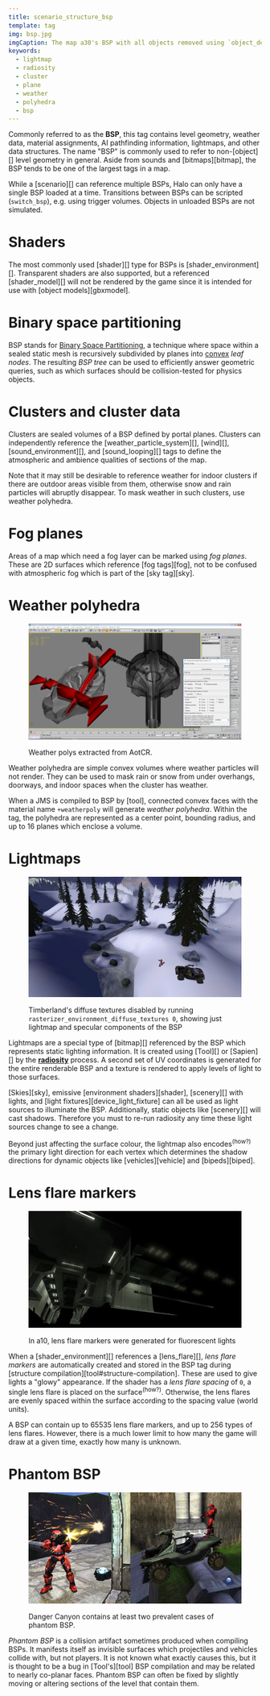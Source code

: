 ```yaml
---
title: scenario_structure_bsp
template: tag
img: bsp.jpg
imgCaption: The map a30's BSP with all objects removed using `object_destroy_all`
keywords:
  - lightmap
  - radiosity
  - cluster
  - plane
  - weather
  - polyhedra
  - bsp
---
```


Commonly referred to as the **BSP**, this tag contains level geometry, weather data, material assignments, AI pathfinding information, lightmaps, and other data structures. The name "BSP" is commonly used to refer to non-[object][] level geometry in general. Aside from sounds and [bitmaps][bitmap], the BSP tends to be one of the largest tags in a map.

While a [scenario][] can reference multiple BSPs, Halo can only have a single BSP loaded at a time. Transitions between BSPs can be scripted (`switch_bsp`), e.g. using trigger volumes. Objects in unloaded BSPs are not simulated.

# Shaders
The most commonly used [shader][] type for BSPs is [shader_environment][]. Transparent shaders are also supported, but a referenced [shader_model][] will not be rendered by the game since it is intended for use with [object models][gbxmodel].

# Binary space partitioning
BSP stands for [Binary Space Partitioning][about-bsp], a technique where space within a sealed static mesh is recursively subdivided by planes into [convex][] _leaf nodes_. The resulting _BSP tree_ can be used to efficiently answer geometric queries, such as which surfaces should be collision-tested for physics objects.

# Clusters and cluster data
Clusters are sealed volumes of a BSP defined by portal planes. Clusters can independently reference the [weather_particle_system][], [wind][], [sound_environment][], and [sound_looping][] tags to define the atmospheric and ambience qualities of sections of the map.

Note that it may still be desirable to reference weather for indoor clusters if there are outdoor areas visible from them, otherwise snow and rain particles will abruptly disappear. To mask weather in such clusters, use weather polyhedra.

# Fog planes
Areas of a map which need a fog layer can be marked using _fog planes_. These are 2D surfaces which reference [fog tags][fog], not to be confused with atmospheric fog which is part of the [sky tag][sky].

# Weather polyhedra

<figure>
  <a href="weather-polys-aotcr.png">
    <img src="weather-polys-aotcr.png" alt="Weather polys from AotCR"/>
  </a>
  <figcaption>
    <p>Weather polys extracted from AotCR.</p>
  </figcaption>
</figure>

Weather polyhedra are simple convex volumes where weather particles will not render. They can be used to mask rain or snow from under overhangs, doorways, and indoor spaces when the cluster has weather.

When a JMS is compiled to BSP by [tool], connected convex faces with the material name `+weatherpoly` will generate _weather polyhedra_. Within the tag, the polyhedra are represented as a center point, bounding radius, and up to 16 planes which enclose a volume.

# Lightmaps

<figure>
  <a href="lightmaps_example.jpg">
    <img src="lightmaps_example.jpg" alt="Timberland with just lightmaps rendered"/>
  </a>
  <figcaption>
    <p>Timberland's diffuse textures disabled by running <code>rasterizer_environment_diffuse_textures 0</code>,
    showing just lightmap and specular components of the BSP</p>
  </figcaption>
</figure>

Lightmaps are a special type of [bitmap][] referenced by the BSP which represents static lighting information. It is created using [Tool][] or [Sapien][] by the **[radiosity][]** process. A second set of UV coordinates is generated for the entire renderable BSP and a texture is rendered to apply levels of light to those surfaces.

[Skies][sky], emissive [environment shaders][shader], [scenery][] with lights, and [light fixtures][device_light_fixture] can all be used as light sources to illuminate the BSP. Additionally, static objects like [scenery][] will cast shadows. Therefore you must to re-run radiosity any time these light sources change to see a change.

Beyond just affecting the surface colour, the lightmap also encodes<sup>(how?)</sup> the primary light direction for each vertex which determines the shadow directions for dynamic objects like [vehicles][vehicle] and [bipeds][biped].

# Lens flare markers

<figure>
  <a href="lens-flare-markers.jpg">
    <img src="lens-flare-markers.jpg" alt="Lens flare markers in a10"/>
  </a>
  <figcaption>
    <p>In a10, lens flare markers were generated for fluorescent lights</p>
  </figcaption>
</figure>

When a [shader_environment][] references a [lens_flare][], _lens flare markers_ are automatically created and stored in the BSP tag during [structure compilation][tool#structure-compilation]. These are used to give lights a "glowy" appearance. If the shader has a _lens flare spacing_ of `0`, a single lens flare is placed on the surface<sup>(how?)</sup>. Otherwise, the lens flares are evenly spaced within the surface according to the spacing value (world units).

A BSP can contain up to 65535 lens flare markers, and up to 256 types of lens flares. However, there is a much lower limit to how many the game will draw at a given time, exactly how many is unknown.

# Phantom BSP

<figure>
  <a href="phantom.jpg">
    <img src="phantom.jpg" alt="A warthog floating in mid-air on Danger Canyon, and bullets colliding with nothing"/>
  </a>
  <figcaption>
    <p>Danger Canyon contains at least two prevalent cases of phantom BSP.</p>
  </figcaption>
</figure>

_Phantom BSP_ is a collision artifact sometimes produced when compiling BSPs. It manifests itself as invisible surfaces which projectiles and vehicles collide with, but not players. It is not known what exactly causes this, but it is thought to be a bug in [Tool's][tool] BSP compilation and may be related to nearly co-planar faces. Phantom BSP can often be fixed by slightly moving or altering sections of the level that contain them.

[about-bsp]: https://en.wikipedia.org/wiki/Binary_space_partitioning
[convex]: https://en.wikipedia.org/wiki/Convex_set
[radiosity]: https://en.wikipedia.org/wiki/Radiosity_(computer_graphics)
